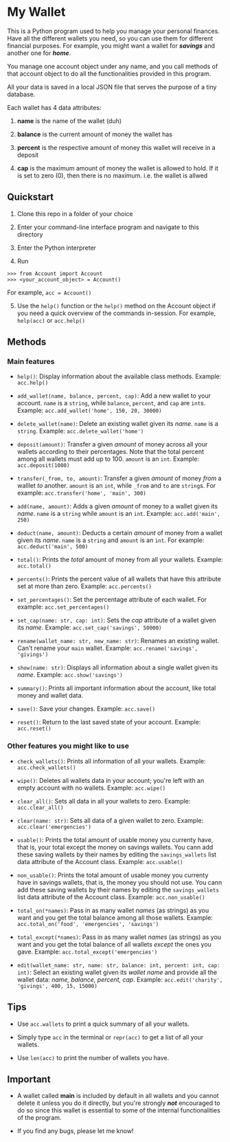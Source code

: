 # My Wallet

This is a Python program used to help you manage your personal finances. Have all the different wallets you need, so you can use them for different financial purposes. For example, you might want a wallet for ***savings*** and another one for ***home***.

You manage one account object under any name, and you call methods of that account object to do all the functionalities provided in this program.

All your data is saved in a local JSON file that serves the purpose of a tiny database.

Each wallet has 4 data attributes:

1. **name** is the name of the wallet (duh)

2. **balance** is the current amount of money the wallet has

3. **percent** is the respective amount of money this wallet will receive in a deposit

4. **cap** is the maximum amount of money the wallet is allowed to hold. If it is set to zero (0), then there is no maximum. i.e. the wallet is allwed

## Quickstart

1. Clone this repo in a folder of your choice

2. Enter your command-line interface program and navigate to this directory

3. Enter the Python interpreter

4. Run

```
>>> from Account import Account
>>> <your_account_object> = Account()
```

For example, `acc = Account()`

5. Use the `help()` function or the `help()` method on the Account object if you need a quick overview of the commands in-session. For example, `help(acc)` or `acc.help()`

## Methods

### Main features

- `help()`: Display information about the available class methods. Example: `acc.help()`

- `add_wallet(name, balance, percent, cap)`: Add a new wallet to your account. `name` is a `string`, while `balance`, `percent`, and `cap` are `int`s. Example: `acc.add_wallet('home', 150, 20, 30000)`

- `delete_wallet(name)`: Delete an existing wallet given its *name*. `name` is a `string`. Example: `acc.delete_wallet('home')`

- `deposit(amount)`: Transfer a given *amount* of money across all your wallets according to their percentages. Note that the total percent among all wallets must add up to 100. `amount` is an `int`. Example: `acc.deposit(1000)`

- `transfer(_from, to, amount)`: Transfer a given *amount* of money *from* a walllet *to* another. `amount` is an `int`, while `_from` and `to` are `string`s. For example: `acc.transfer('home', 'main', 300)`

- `add(name, amount)`: Adds a given *amount* of money to a wallet given its *name*. `name` is a `string` while `amount` is an `int`. Example: `acc.add('main', 250)`

- `deduct(name, amount)`: Deducts a certain *amount* of money from a wallet given its *name*. `name` is a `string` and `amount` is an `int`. For example: `acc.deduct('main', 500)`

- `total()`: Prints the *total* amount of money from all your wallets. Example: `acc.total()`

- `percents()`: Prints the percent value of all wallets that have this attribute set at more than zero. Example: `acc.percents()`

- `set_percentages()`: Set the percentage attribute of each wallet. For example: `acc.set_percentages()`

- `set_cap(name: str, cap: int)`: Sets the *cap* attribute of a wallet given its *name*. Example: `acc.set_cap('savings', 50000)`

- `rename(wallet_name: str, new_name: str)`: Renames an existing wallet. Can't rename your `main` wallet. Example: `acc.rename('savings', 'givings')`

- `show(name: str)`: Displays all information about a single wallet given its *name*. Example: `acc.show('savings')`

- `summary()`: Prints all important information about the account, like total money and wallet data.

- `save()`: Save your changes. Example: `acc.save()`

- `reset()`: Return to the last saved state of your account. Example: `acc.reset()`

### Other features you might like to use

- `check_wallets()`: Prints all information of all your wallets. Example: `acc.check_wallets()`

- `wipe()`: Deletes all wallets data in your account; you're left with an empty account with no wallets. Example: `acc.wipe()`

- `clear_all()`: Sets all data in all your wallets to zero. Example: `acc.clear_all()`

- `clear(name: str)`: Sets all data of a given wallet to zero. Example: `acc.clear('emergencies')`

- `usable()`: Prints the total amount of usable money you currenty have, that is, your total except the money on savings wallets. You cann add these saving wallets by their names by editing the `savings_wallets` list data attribute of the Account class. Example: `acc.usable()`

- `non_usable()`: Prints the total amount of usable money you currenty have in savings wallets, that is, the money you should not use. You cann add these saving wallets by their names by editing the `savings_wallets` list data attribute of the Account class. Example: `acc.non_usable()`

- `total_on(*names)`: Pass in as many wallet *names* (as strings) as you want and you get the total balance among all those wallets. Example: `acc.total_on('food', 'emergencies', 'savings')`

- `total_except(*names)`: Pass in as many wallet *names* (as strings) as you want and you get the total balance of all wallets *except* the ones you gave. Example: `acc.total_except('emergencies')`

- `edit(wallet_name: str, name: str, balance: int, percent: int, cap: int)`: Select an existing wallet given its *wallet name* and provide all the wallet data: *name, balance, percent, cap*. Example: `acc.edit('charity', 'givings', 400, 15, 15000)`

## Tips

- Use `acc.wallets` to print a quick summary of all your wallets.

- Simply type `acc` in the terminal or `repr(acc)` to get a list of all your wallets.

- Use `len(acc)` to print the number of wallets you have.

## Important

- A wallet called **main** is included by default in all wallets and you cannot delete it unless you do it directly, but you're strongly ***not*** encouraged to do so since this wallet is essential to some of the internal functionalities of the program.

- If you find any bugs, please let me know!
